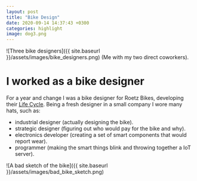 ```yaml
---
layout: post
title: "Bike Design"
date: 2020-09-14 14:37:43 +0300
categories: highlight
image: dog3.png
---
```


![Three bike designers]({{ site.baseurl }}/assets/images/bike_designers.png)
(Me with my two direct coworkers).

# I worked as a bike designer

For a year and change I was a bike designer for Roetz Bikes, developing their [Life Cycle](https://www.roetz.life/en/). Being a fresh designer in a small company I wore many hats, such as:

- industrial designer (actually designing the bike).
- strategic designer (figuring out who would pay for the bike and why).
- electronics developer (creating a set of smart components that would report wear).
- programmer (making the smart things blink and throwing together a IoT server).

![A bad sketch of the bike]({{ site.baseurl }}/assets/images/bad_bike_sketch.png)
